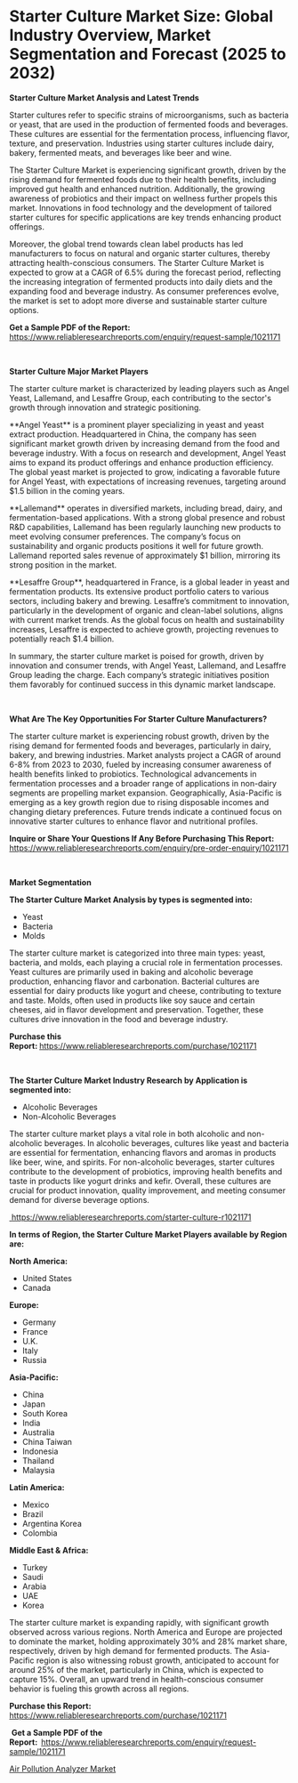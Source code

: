 <p><h1>Starter Culture Market Size: Global Industry Overview, Market Segmentation and Forecast (2025 to 2032)</h1></p><p><strong>Starter Culture Market Analysis and Latest Trends</strong></p>
<p><p>Starter cultures refer to specific strains of microorganisms, such as bacteria or yeast, that are used in the production of fermented foods and beverages. These cultures are essential for the fermentation process, influencing flavor, texture, and preservation. Industries using starter cultures include dairy, bakery, fermented meats, and beverages like beer and wine.</p><p>The Starter Culture Market is experiencing significant growth, driven by the rising demand for fermented foods due to their health benefits, including improved gut health and enhanced nutrition. Additionally, the growing awareness of probiotics and their impact on wellness further propels this market. Innovations in food technology and the development of tailored starter cultures for specific applications are key trends enhancing product offerings.</p><p>Moreover, the global trend towards clean label products has led manufacturers to focus on natural and organic starter cultures, thereby attracting health-conscious consumers. The Starter Culture Market is expected to grow at a CAGR of 6.5% during the forecast period, reflecting the increasing integration of fermented products into daily diets and the expanding food and beverage industry. As consumer preferences evolve, the market is set to adopt more diverse and sustainable starter culture options.</p></p>
<p><strong>Get a Sample PDF of the Report:&nbsp;</strong> <a href="https://www.reliableresearchreports.com/enquiry/request-sample/1021171?utm_campaign=3581&utm_medium=2&utm_source=Github&utm_content=ia&utm_term=21032025&utm_id=starter-culture">https://www.reliableresearchreports.com/enquiry/request-sample/1021171</a></p>
<p>&nbsp;</p>
<p><strong>Starter Culture Major Market Players</strong></p>
<p><p>The starter culture market is characterized by leading players such as Angel Yeast, Lallemand, and Lesaffre Group, each contributing to the sector's growth through innovation and strategic positioning.</p><p>**Angel Yeast** is a prominent player specializing in yeast and yeast extract production. Headquartered in China, the company has seen significant market growth driven by increasing demand from the food and beverage industry. With a focus on research and development, Angel Yeast aims to expand its product offerings and enhance production efficiency. The global yeast market is projected to grow, indicating a favorable future for Angel Yeast, with expectations of increasing revenues, targeting around $1.5 billion in the coming years.</p><p>**Lallemand** operates in diversified markets, including bread, dairy, and fermentation-based applications. With a strong global presence and robust R&D capabilities, Lallemand has been regularly launching new products to meet evolving consumer preferences. The company’s focus on sustainability and organic products positions it well for future growth. Lallemand reported sales revenue of approximately $1 billion, mirroring its strong position in the market.</p><p>**Lesaffre Group**, headquartered in France, is a global leader in yeast and fermentation products. Its extensive product portfolio caters to various sectors, including bakery and brewing. Lesaffre’s commitment to innovation, particularly in the development of organic and clean-label solutions, aligns with current market trends. As the global focus on health and sustainability increases, Lesaffre is expected to achieve growth, projecting revenues to potentially reach $1.4 billion.</p><p>In summary, the starter culture market is poised for growth, driven by innovation and consumer trends, with Angel Yeast, Lallemand, and Lesaffre Group leading the charge. Each company’s strategic initiatives position them favorably for continued success in this dynamic market landscape.</p></p>
<p>&nbsp;</p>
<p><strong>What Are The Key Opportunities For Starter Culture Manufacturers?</strong></p>
<p><p>The starter culture market is experiencing robust growth, driven by the rising demand for fermented foods and beverages, particularly in dairy, bakery, and brewing industries. Market analysts project a CAGR of around 6-8% from 2023 to 2030, fueled by increasing consumer awareness of health benefits linked to probiotics. Technological advancements in fermentation processes and a broader range of applications in non-dairy segments are propelling market expansion. Geographically, Asia-Pacific is emerging as a key growth region due to rising disposable incomes and changing dietary preferences. Future trends indicate a continued focus on innovative starter cultures to enhance flavor and nutritional profiles.</p></p>
<p><strong>Inquire or Share Your Questions If Any Before Purchasing This Report:</strong> <a href="https://www.reliableresearchreports.com/enquiry/pre-order-enquiry/1021171?utm_campaign=3581&utm_medium=2&utm_source=Github&utm_content=ia&utm_term=21032025&utm_id=starter-culture">https://www.reliableresearchreports.com/enquiry/pre-order-enquiry/1021171</a></p>
<p>&nbsp;</p>
<p><strong>Market Segmentation</strong></p>
<p><strong>The Starter Culture Market Analysis by types is segmented into:</strong></p>
<p><ul><li>Yeast</li><li>Bacteria</li><li>Molds</li></ul></p>
<p><p>The starter culture market is categorized into three main types: yeast, bacteria, and molds, each playing a crucial role in fermentation processes. Yeast cultures are primarily used in baking and alcoholic beverage production, enhancing flavor and carbonation. Bacterial cultures are essential for dairy products like yogurt and cheese, contributing to texture and taste. Molds, often used in products like soy sauce and certain cheeses, aid in flavor development and preservation. Together, these cultures drive innovation in the food and beverage industry.</p></p>
<p><strong>Purchase this Report:&nbsp;</strong><a href="https://www.reliableresearchreports.com/purchase/1021171?utm_campaign=3581&utm_medium=2&utm_source=Github&utm_content=ia&utm_term=21032025&utm_id=starter-culture">https://www.reliableresearchreports.com/purchase/1021171</a></p>
<p>&nbsp;</p>
<p><strong>The Starter Culture Market Industry Research by Application is segmented into:</strong></p>
<p><ul><li>Alcoholic Beverages</li><li>Non-Alcoholic Beverages</li></ul></p>
<p><p>The starter culture market plays a vital role in both alcoholic and non-alcoholic beverages. In alcoholic beverages, cultures like yeast and bacteria are essential for fermentation, enhancing flavors and aromas in products like beer, wine, and spirits. For non-alcoholic beverages, starter cultures contribute to the development of probiotics, improving health benefits and taste in products like yogurt drinks and kefir. Overall, these cultures are crucial for product innovation, quality improvement, and meeting consumer demand for diverse beverage options.</p></p>
<p><a href="https://www.reliableresearchreports.com/starter-culture-r1021171?utm_campaign=3581&utm_medium=2&utm_source=Github&utm_content=ia&utm_term=21032025&utm_id=starter-culture">&nbsp;https://www.reliableresearchreports.com/starter-culture-r1021171</a></p>
<p><strong>In terms of Region, the Starter Culture Market Players available by Region are:</strong></p>
<p>
    <p> <strong> North America: </strong>
        <ul>
            <li>United States</li>
            <li>Canada</li>
        </ul>
        </p> 
    <p> <strong> Europe: </strong>
        <ul>
            <li>Germany</li>
            <li>France</li>
            <li>U.K.</li>
            <li>Italy</li>
            <li>Russia</li>
        </ul>
        </p> 
    <p> <strong> Asia-Pacific: </strong>
        <ul>
            <li>China</li>
            <li>Japan</li>
            <li>South Korea</li>
            <li>India</li>
            <li>Australia</li>
            <li>China Taiwan</li>
            <li>Indonesia</li>
            <li>Thailand</li>
            <li>Malaysia</li>
        </ul>
        </p> 
    <p> <strong> Latin America: </strong>
        <ul>
            <li>Mexico</li>
            <li>Brazil</li>
            <li>Argentina Korea</li>
            <li>Colombia</li>
        </ul>
        </p> 
    <p> <strong> Middle East & Africa: </strong>
        <ul>
            <li>Turkey</li>
            <li>Saudi</li>
            <li>Arabia</li>
            <li>UAE</li>
            <li>Korea</li>
        </ul>
    </p>
    </p>
<p><p>The starter culture market is expanding rapidly, with significant growth observed across various regions. North America and Europe are projected to dominate the market, holding approximately 30% and 28% market share, respectively, driven by high demand for fermented products. The Asia-Pacific region is also witnessing robust growth, anticipated to account for around 25% of the market, particularly in China, which is expected to capture 15%. Overall, an upward trend in health-conscious consumer behavior is fueling this growth across all regions.</p></p>
<p><strong>Purchase this Report: </strong><a href="https://www.reliableresearchreports.com/purchase/1021171?utm_campaign=3581&utm_medium=2&utm_source=Github&utm_content=ia&utm_term=21032025&utm_id=starter-culture">https://www.reliableresearchreports.com/purchase/1021171</a></p>
<p>&nbsp;<strong>Get a Sample PDF of the Report:&nbsp;&nbsp;</strong><a href="https://www.reliableresearchreports.com/enquiry/request-sample/1021171?utm_campaign=3581&utm_medium=2&utm_source=Github&utm_content=ia&utm_term=21032025&utm_id=starter-culture">https://www.reliableresearchreports.com/enquiry/request-sample/1021171</a></p>
<p><strong></strong></p>
<p><p><a href="https://github.com/dhimipuc/Market-Research-Report-List-1/blob/main/air-pollution-analyzer-market.md?utm_campaign=3581&utm_medium=2&utm_source=Github&utm_content=ia&utm_term=21032025&utm_id=starter-culture">Air Pollution Analyzer Market</a></p></p>